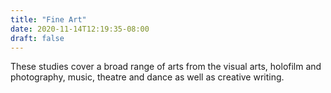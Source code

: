 ```yaml
---
title: "Fine Art"
date: 2020-11-14T12:19:35-08:00
draft: false
---
```

These studies cover a broad range of arts from the visual arts, holofilm and photography, music, theatre and dance as well as creative writing.

